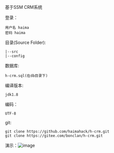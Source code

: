 ﻿基于SSM CRM系统

登录：

	用户名 haima
	密码 haima

目录(Source Folder):

	|--src
	|--config
	
	
数据库:

	h-crm.sql(在db目录下)
	
	
编译版本: 

	jdk1.8


编码：

	UTF-8

git:

	git clone https://github.com/haimahack/h-crm.git
	git clone https://gitee.com/bonclan/h-crm.git
	
	
演示：![image](https://github.com/haimahack/h-crm/raw/master/h-crm.gif)




